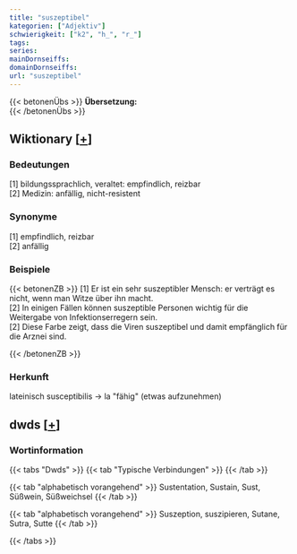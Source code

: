 ```yaml
---
title: "suszeptibel"
kategorien: ["Adjektiv"]
schwierigkeit: ["k2", "h_", "r_"]
tags:
series:
mainDornseiffs:
domainDornseiffs:
url: "suszeptibel"
---
```


{{< betonenÜbs >}}
**Übersetzung:**  
{{< /betonenÜbs >}}

## Wiktionary [[+](https://de.wiktionary.org/wiki/suszeptibel)]

### Bedeutungen
[1] bildungssprachlich, veraltet: empfindlich, reizbar  
[2] Medizin: anfällig, nicht-resistent  

### Synonyme
[1] empfindlich, reizbar  
[2] anfällig  

### Beispiele
{{< betonenZB >}}
[1] Er ist ein sehr suszeptibler Mensch: er verträgt es nicht, wenn man Witze über ihn macht.  
[2] In einigen Fällen können suszeptible Personen wichtig für die Weitergabe von Infektionserregern sein.  
[2] Diese Farbe zeigt, dass die Viren suszeptibel und damit empfänglich für die Arznei sind.  

{{< /betonenZB >}}
### Herkunft
lateinisch susceptibilis → la  "fähig" (etwas aufzunehmen)  



## dwds [[+](https://www.dwds.de/wb/suszeptibel)]

### Wortinformation
{{< tabs "Dwds" >}}
{{< tab "Typische Verbindungen" >}}
{{< /tab >}}

{{< tab "alphabetisch vorangehend" >}}
Sustentation, Sustain, Sust, Süßwein, Süßweichsel
{{< /tab >}}

{{< tab "alphabetisch vorangehend" >}}
Suszeption, suszipieren, Sutane, Sutra, Sutte
{{< /tab >}}

{{< /tabs >}}

